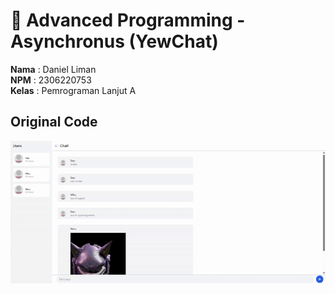 # 🦀 Advanced Programming - Asynchronus (YewChat)

**Nama**  : Daniel Liman <br>
**NPM**   : 2306220753 <br>
**Kelas** : Pemrograman Lanjut A

## Original Code

<picture>
    <img src="img/normal.gif">
</picture>
